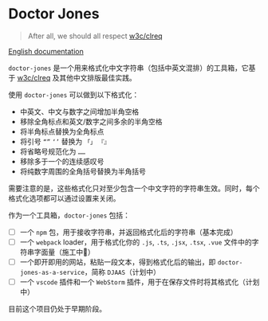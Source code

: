 # Doctor Jones
> After all, we should all respect [w3c/clreq](https://github.com/w3c/clreq)

[English documentation](./README_EN.md)

`doctor-jones` 是一个用来格式化中文字符串（包括中英文混排）的工具箱，它基于 [w3c/clreq](https://github.com/w3c/clreq) 及其他中文排版最佳实践。

使用 `doctor-jones` 可以做到以下格式化：

* 中英文、中文与数字之间增加半角空格
* 移除全角标点和英文/数字之间多余的半角空格
* 将半角标点替换为全角标点
* 将引号 `“”` `‘’` 替换为 `「」` `『』`
* 将省略号规范化为 `……`
* 移除多于一个的连续感叹号
* 将纯数字周围的全角括号替换为半角括号

需要注意的是，这些格式化只对至少包含一个中文字符的字符串生效。同时，每个格式化选项都可以通过设置来关闭。

作为一个工具箱，`doctor-jones` 包括：

* [ ] 一个 `npm` 包，用于接收字符串，并返回格式化后的字符串（基本完成）
* [ ] 一个 `webpack` loader，用于格式化你的 `.js`, `.ts`, `.jsx`, `.tsx`, `.vue` 文件中的字符串字面量（施工中🚧）
* [ ] 一个即开即用的网站，粘贴一段文本，得到格式化后的输出，即 `doctor-jones-as-a-service`，简称 `DJAAS`（计划中）
* [ ] 一个 `vscode` 插件和一个 `WebStorm` 插件，用于在保存文件时将其格式化（计划中）

目前这个项目仍处于早期阶段。
